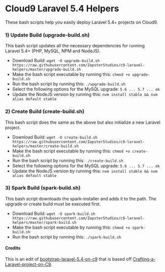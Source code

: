 # Cloud9 Laravel 5.4 Helpers
These bash scripts help you easily deploy Laravel 5.4+ projects on Cloud9.

### 1) Update Build (upgrade-build.sh)
This bash script updates all the necessary dependencies for running Laravel 5.4+ (PHP, MySQL, NPM and NodeJS).
- Download Build: ``wget -O upgrade-build.sh https://raw.githubusercontent.com/ZapsterStudios/c9-laravel-helpers/master/upgrade-build.sh``
- Make the bash script executable by running this: ``chmod +x upgrade-build.sh``
- Run the bash script by running this: ``./upgrade-build.sh``
- Select the following options for the MySQL upgrade: ``5.6 ... 5.7 ... ok``
- Update the NodeJS version by running this: ``nvm install stable && nvm alias default stable``

### 2) Create Build (create-build.sh)
This bash script does the same as the above but also initialize a new Laravel project.
- Download Build: ``wget -O create-build.sh https://raw.githubusercontent.com/ZapsterStudios/c9-laravel-helpers/master/create-build.sh``
- Make the bash script executable by running this: ``chmod +x create-build.sh``
- Run the bash script by running this: ``./create-build.sh``
- Select the following options for the MySQL upgrade: ``5.6 ... 5.7 ... ok``
- Update the NodeJS version by running this: ``nvm install stable && nvm alias default stable``

### 3) Spark Build (spark-build.sh)
This bash script downloads the spark-installer and adds it to the path. The upgrade or create build must be executed first.
- Download Build: ``wget -O spark-build.sh https://raw.githubusercontent.com/ZapsterStudios/c9-laravel-helpers/master/spark-build.sh``
- Make the bash script executable by running this: ``chmod +x spark-build.sh``
- Run the bash script by running this: ``./spark-build.sh``

#### Credits
This is an edit of [bootstrap-laravel-5.4-on-c9](https://github.com/nanichang/bootstrap-laravel-5.4-on-c9) that is based off [Crafting-a-Laravel-project-on-C9](https://github.com/Ohssie/Crafting-a-Laravel-project-on-C9).
